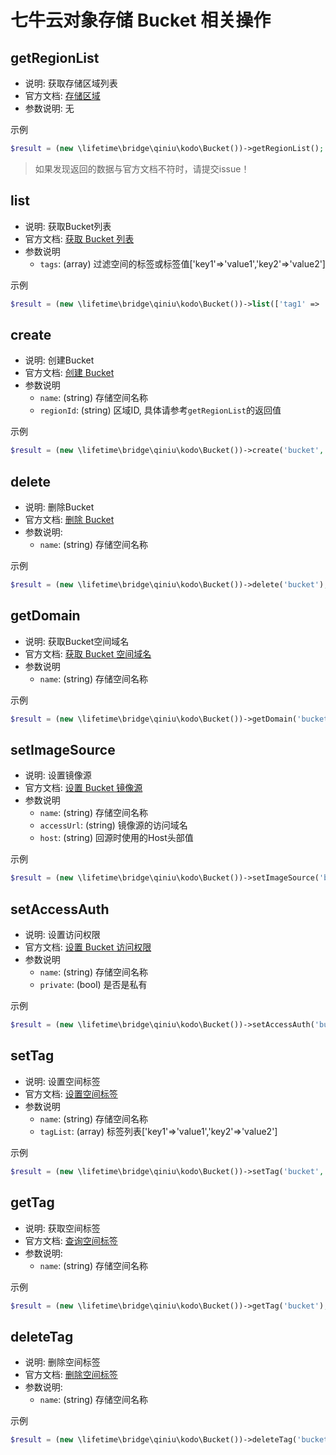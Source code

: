 # 七牛云对象存储 Bucket 相关操作

## getRegionList
- 说明: 获取存储区域列表
- 官方文档: [存储区域](https://developer.qiniu.com/kodo/1671/region-endpoint-fq)
- 参数说明: 无

示例
~~~php
$result = (new \lifetime\bridge\qiniu\kodo\Bucket())->getRegionList();
~~~

> 如果发现返回的数据与官方文档不符时，请提交issue！

## list
- 说明: 获取Bucket列表
- 官方文档: [获取 Bucket 列表](https://developer.qiniu.com/kodo/3926/get-service)
- 参数说明
  + `tags`: (array) 过滤空间的标签或标签值['key1'=>'value1','key2'=>'value2']

示例
~~~php
$result = (new \lifetime\bridge\qiniu\kodo\Bucket())->list(['tag1' => 'v1']);
~~~

## create
- 说明: 创建Bucket
- 官方文档: [创建 Bucket](https://developer.qiniu.com/kodo/1382/mkbucketv3)
- 参数说明
  + `name`: (string) 存储空间名称
  + `regionId`: (string) 区域ID, 具体请参考`getRegionList`的返回值

示例
~~~php
$result = (new \lifetime\bridge\qiniu\kodo\Bucket())->create('bucket','z1');
~~~

## delete
- 说明: 删除Bucket
- 官方文档: [删除 Bucket](https://developer.qiniu.com/kodo/1601/drop-bucket)
- 参数说明:
  + `name`: (string) 存储空间名称

示例
~~~php
$result = (new \lifetime\bridge\qiniu\kodo\Bucket())->delete('bucket');
~~~

## getDomain
- 说明: 获取Bucket空间域名
- 官方文档: [获取 Bucket 空间域名](https://developer.qiniu.com/kodo/3949/get-the-bucket-space-domain)
- 参数说明
  + `name`: (string) 存储空间名称

示例
~~~php
$result = (new \lifetime\bridge\qiniu\kodo\Bucket())->getDomain('bucket');
~~~

## setImageSource
- 说明: 设置镜像源
- 官方文档: [设置 Bucket 镜像源](https://developer.qiniu.com/kodo/3966/bucket-image-source)
- 参数说明
  + `name`: (string) 存储空间名称
  + `accessUrl`: (string) 镜像源的访问域名
  + `host`: (string) 回源时使用的Host头部值

示例
~~~php
$result = (new \lifetime\bridge\qiniu\kodo\Bucket())->setImageSource('bucket', 'http://xxx.com');
~~~

## setAccessAuth
- 说明: 设置访问权限
- 官方文档: [设置 Bucket 访问权限](https://developer.qiniu.com/kodo/3946/set-bucket-private)
- 参数说明
  + `name`: (string) 存储空间名称
  + `private`: (bool) 是否是私有

示例
~~~php
$result = (new \lifetime\bridge\qiniu\kodo\Bucket())->setAccessAuth('bucket', true);
~~~

## setTag
- 说明: 设置空间标签
- 官方文档: [设置空间标签](https://developer.qiniu.com/kodo/6314/put-bucket-tagging)
- 参数说明
  + `name`: (string) 存储空间名称
  + `tagList`: (array) 标签列表['key1'=>'value1','key2'=>'value2']

示例
~~~php
$result = (new \lifetime\bridge\qiniu\kodo\Bucket())->setTag('bucket', ['a' => 1, 'b' => 2]);
~~~

## getTag
- 说明: 获取空间标签
- 官方文档: [查询空间标签](https://developer.qiniu.com/kodo/6315/get-bucket-tagging)
- 参数说明:
  + `name`: (string) 存储空间名称

示例
~~~php
$result = (new \lifetime\bridge\qiniu\kodo\Bucket())->getTag('bucket');
~~~

## deleteTag
- 说明: 删除空间标签
- 官方文档: [删除空间标签](https://developer.qiniu.com/kodo/6316/delete-bucket-tagging)
- 参数说明:
  + `name`: (string) 存储空间名称

示例
~~~php
$result = (new \lifetime\bridge\qiniu\kodo\Bucket())->deleteTag('bucket');
~~~
